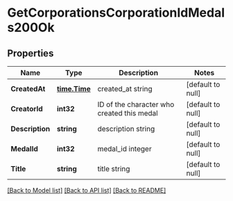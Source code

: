 # GetCorporationsCorporationIdMedals200Ok

## Properties
Name | Type | Description | Notes
------------ | ------------- | ------------- | -------------
**CreatedAt** | [**time.Time**](time.Time.md) | created_at string | [default to null]
**CreatorId** | **int32** | ID of the character who created this medal | [default to null]
**Description** | **string** | description string | [default to null]
**MedalId** | **int32** | medal_id integer | [default to null]
**Title** | **string** | title string | [default to null]

[[Back to Model list]](../README.md#documentation-for-models) [[Back to API list]](../README.md#documentation-for-api-endpoints) [[Back to README]](../README.md)


